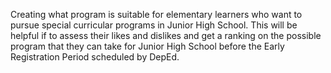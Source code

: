 Creating what program is suitable for elementary learners who want to pursue special curricular programs in Junior High School. This will be helpful if to assess their likes and dislikes and get a ranking on the possible program that they can take for Junior High School before the Early Registration Period scheduled by DepEd.

